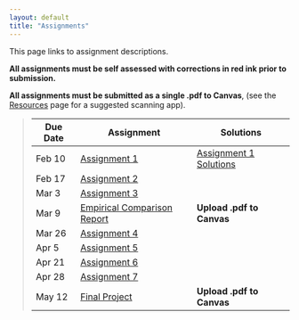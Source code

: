 ```yaml
---
layout: default
title: "Assignments"
---
```


This page links to assignment descriptions.

**All assignments must be self assessed with corrections in red ink prior to submission.**

**All assignments must be submitted as a single .pdf to Canvas**, (see the [Resources](../resources.html) page for a suggested scanning app).

> Due Date |                Assignment                                | Solutions                                               |
> -------- | -------------------------------------------------------- | ------------------------------------------------------- |
> Feb 10   | [Assignment 1](../assign/assign01.html)                  | [Assignment 1 Solutions](../assign/sol/assign01sol.pdf) |
> Feb 17   | [Assignment 2](../assign/assign02.html)                  |  |
> Mar 3    | [Assignment 3](../assign/assign03.html)                  |  |
> Mar 9   | [Empirical Comparison Report](../assign/emp_comp.html)   | **Upload .pdf to Canvas** |
> Mar 26   | [Assignment 4](../assign/assign04.html)                  |  |
> Apr 5    | [Assignment 5](../assign/assign05.html)                  |  |
> Apr 21   | [Assignment 6](../assign/assign06.html)                  |  |
> Apr 28   | [Assignment 7](../assign/assign07.html)                  |  |
> May 12   | [Final Project](../assign/finalproj.html)                | **Upload .pdf to Canvas** |

